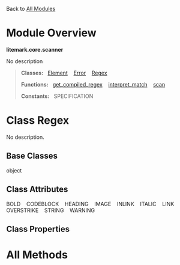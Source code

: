 Back to [All Modules](https://github.com/pyrustic/litemark/blob/master/docs/modules/README.md#readme)

# Module Overview

**litemark.core.scanner**
 
No description

> **Classes:** &nbsp; [Element](https://github.com/pyrustic/litemark/blob/master/docs/modules/content/litemark.core.scanner/content/classes/Element.md#class-element) &nbsp;&nbsp; [Error](https://github.com/pyrustic/litemark/blob/master/docs/modules/content/litemark.core.scanner/content/classes/Error.md#class-error) &nbsp;&nbsp; [Regex](https://github.com/pyrustic/litemark/blob/master/docs/modules/content/litemark.core.scanner/content/classes/Regex.md#class-regex)
>
> **Functions:** &nbsp; [get\_compiled\_regex](https://github.com/pyrustic/litemark/blob/master/docs/modules/content/litemark.core.scanner/content/functions.md#get_compiled_regex) &nbsp;&nbsp; [interpret\_match](https://github.com/pyrustic/litemark/blob/master/docs/modules/content/litemark.core.scanner/content/functions.md#interpret_match) &nbsp;&nbsp; [scan](https://github.com/pyrustic/litemark/blob/master/docs/modules/content/litemark.core.scanner/content/functions.md#scan)
>
> **Constants:** &nbsp; SPECIFICATION

# Class Regex
No description.

## Base Classes
object

## Class Attributes
BOLD &nbsp;&nbsp; CODEBLOCK &nbsp;&nbsp; HEADING &nbsp;&nbsp; IMAGE &nbsp;&nbsp; INLINK &nbsp;&nbsp; ITALIC &nbsp;&nbsp; LINK &nbsp;&nbsp; OVERSTRIKE &nbsp;&nbsp; STRING &nbsp;&nbsp; WARNING

## Class Properties


# All Methods




